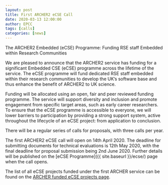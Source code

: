 ```yaml
---
layout: post
title: First ARCHER2 eCSE Call
date: 2020-03-13 12:00:00
author: EPCC
tags: [calls]
categories: [news]
---
```

The ARCHER2 Embedded (eCSE) Programme: Funding RSE staff Embedded within Research Communities

We are pleased to announce that the ARCHER2 service has funding for a significant Embedded CSE (eCSE) programme across the lifetime of the service. The eCSE programme will fund dedicated RSE staff embedded within their research communities to develop the UK’s software base and thus enhance the benefit of ARCHER2 to UK science.

Funding will be allocated using an open, fair and peer reviewed funding programme. The service will support diversity and inclusion and promote engagement from specific target areas, such as early career researchers. To ensure that the eCSE programme is accessible to everyone, we will lower barriers to participation by providing a strong support system, active throughout the lifecycle of an eCSE project: from application to conclusion.

There will be a regular series of calls for proposals, with three calls per year.

The first ARCHER2 eCSE call will open on 14th April 2020. The deadline for submitting documents for technical evaluations is 12th May 2020, with the final deadline for proposal submission being 2nd June 2020. Further details will be published on the [eCSE Programme]({{ site.baseurl }}/ecse/) page when the call opens.

The list of all eCSE projects funded under the first ARCHER service can be found on the [ARCHER funded eCSE projects page](https://www.archer.ac.uk/community/eCSE/).
